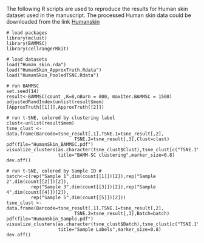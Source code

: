 The following R scripts are used to reproduce the results for Human skin dataset used in the manuscript. 
The processed Human skin data could be downloaded from the link [Humanskin](https://drive.google.com/open?id=1Dk4CLqSdkoR5E00zzV0wETlFZO1lCKLv)

```
# load packages
library(mclust)
library(BAMMSC)
library(cellrangerRkit)

# load datasets
load("Human_skin.rda")
load("HumanSkin_ApproxTruth.Rdata")
load("HumanSkin_PooledTSNE.Rdata")

# run BAMMSC
set.seed(14)
result<-BAMMSC(count ,K=8,nBurn = 800, maxIter.BAMMSC = 1500)
adjustedRandIndex(unlist(result$mem)[ApproxTruth[[1]]],ApproxTruth[[2]])

# run t-SNE, colored by clustering label
clust<-unlist(result$mem)
tsne_clust <- data.frame(Barcode=tsne_result[,1],TSNE.1=tsne_result[,2],
                         TSNE.2=tsne_result[,3],Clust=clust)
pdf(file="HumanSkin_BAMMSC.pdf")
visualize_clusters(as.character(tsne_clust$Clust),tsne_clust[c("TSNE.1","TSNE.2")],
                   title="BAMM-SC clustering",marker_size=0.8)
dev.off()

# run t-SNE, colored by Sample ID #
batch<-c(rep("Sample 1",dim(count[[1]])[2]),rep("Sample 2",dim(count[[2]])[2]),
         rep("Sample 3",dim(count[[3]])[2]),rep("Sample 4",dim(count[[4]])[2]),
         rep("Sample 5",dim(count[[5]])[2]))
tsne_clust <- data.frame(Barcode=tsne_result[,1],TSNE.1=tsne_result[,2],
                         TSNE.2=tsne_result[,3],Batch=batch)
pdf(file="HumanSkin_Sample.pdf")
visualize_clusters(as.character(tsne_clust$Batch),tsne_clust[c("TSNE.1","TSNE.2")],
                   title="Sample Labels",marker_size=0.8)
dev.off()




```
